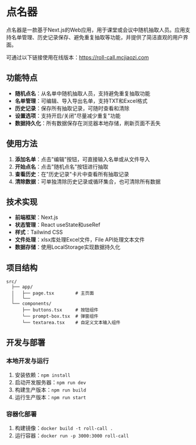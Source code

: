 # 点名器

点名器是一款基于Next.js的Web应用，用于课堂或会议中随机抽取人员。应用支持名单管理、历史记录保存、避免重复抽取等功能，并提供了简洁直观的用户界面。

可通过以下链接使用在线版本：https://roll-call.mcjiaozi.com

## 功能特点

- **随机点名**：从名单中随机抽取人员，支持避免重复抽取功能
- **名单管理**：可编辑、导入导出名单，支持TXT和Excel格式
- **历史记录**：保存所有抽取记录，可随时查看和清除
- **设置选项**：支持开启/关闭"尽量减少重复"功能
- **数据持久化**：所有数据保存在浏览器本地存储，刷新页面不丢失

## 使用方法

1. **添加名单**：点击"编辑"按钮，可直接输入名单或从文件导入
2. **开始点名**：点击"随机点名"按钮进行抽取
3. **查看历史**：在"历史记录"卡片中查看所有抽取记录
4. **清除数据**：可单独清除历史记录或循环集合，也可清除所有数据

## 技术实现

- **前端框架**：Next.js
- **状态管理**：React useState和useRef
- **样式**：Tailwind CSS
- **文件处理**：xlsx库处理Excel文件，File API处理文本文件
- **数据存储**：使用LocalStorage实现数据持久化

## 项目结构
``` plaintext
src/
  ├── app/
  │   ├── page.tsx        # 主页面
  │   └── 
  └── components/
      ├── buttons.tsx     # 按钮组件
      └── prompt-box.tsx  # 弹窗组件
      └── textarea.tsx    # 自定义文本输入组件
```

## 开发与部署

### 本地开发与运行

1. 安装依赖：`npm install`
2. 启动开发服务器：`npm run dev`
3. 构建生产版本：`npm run build`
4. 运行生产版本：`npm run start`

### 容器化部署

1. 构建镜像：`docker build -t roll-call .`
2. 运行容器：`docker run -p 3000:3000 roll-call`